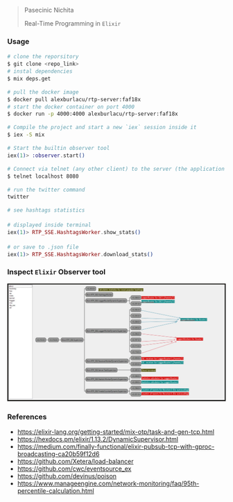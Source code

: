 

> Pasecinic Nichita
>
> Real-Time Programming in `Elixir`



### **Usage**

```bash
# clone the reporsitory 
$ git clone <repo_link> 
# instal dependencies
$ mix deps.get
```

```bash
# pull the docker image
$ docker pull alexburlacu/rtp-server:faf18x
# start the docker container on port 4000
$ docker run -p 4000:4000 alexburlacu/rtp-server:faf18x
```

```bash
# Compile the project and start a new `iex` session inside it
$ iex -S mix
```

```elixir
# Start the builtin observer tool
iex(1)> :observer.start()
```

```bash
# Connect via telnet (any other client) to the server (the application accepts simultaneous connections from multiple terminal - clients)
$ telnet localhost 8080
```

```bash
# run the twitter command
twitter
```

```elixir
# see hashtags statistics

# displayed inside terminal
iex(1)> RTP_SSE.HashtagsWorker.show_stats() 

# or save to .json file
iex(1)> RTP_SSE.HashtagsWorker.download_stats() 
```



### **Inspect `Elixir` Observer tool**

![observer_v2](./assets/observer3.jpg)

### **References**

*  https://elixir-lang.org/getting-started/mix-otp/task-and-gen-tcp.html
*  https://hexdocs.pm/elixir/1.13.2/DynamicSupervisor.html
*  https://medium.com/finally-functional/elixir-pubsub-tcp-with-gproc-broadcasting-ca20b59f12d6
*  https://github.com/Xetera/load-balancer
*  https://github.com/cwc/eventsource_ex
*  https://github.com/devinus/poison
*  https://www.manageengine.com/network-monitoring/faq/95th-percentile-calculation.html